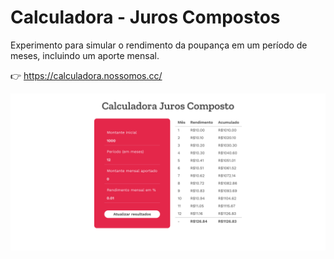 # Calculadora - Juros Compostos

Experimento para simular o rendimento da poupança em um período de meses, incluindo um aporte mensal.

:point_right: https://calculadora.nossomos.cc/

![image](https://raw.githubusercontent.com/djalmaaraujo/react-simulate-savings/master/preview.png)